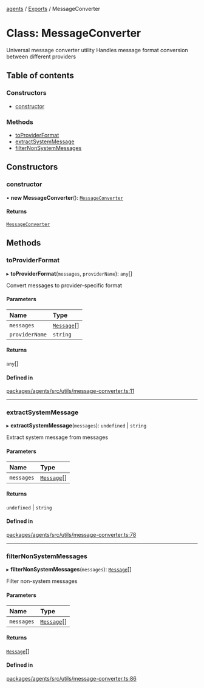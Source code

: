 <!-- 
 ⚠️  AUTO-GENERATED FILE - DO NOT EDIT MANUALLY
 This file is automatically generated by scripts/docs-generator.js
 To make changes, edit the source TypeScript files or update the generator script
-->

[agents](../../) / [Exports](../modules) / MessageConverter

# Class: MessageConverter

Universal message converter utility
Handles message format conversion between different providers

## Table of contents

### Constructors

- [constructor](MessageConverter#constructor)

### Methods

- [toProviderFormat](MessageConverter#toproviderformat)
- [extractSystemMessage](MessageConverter#extractsystemmessage)
- [filterNonSystemMessages](MessageConverter#filternonsystemmessages)

## Constructors

### constructor

• **new MessageConverter**(): [`MessageConverter`](MessageConverter)

#### Returns

[`MessageConverter`](MessageConverter)

## Methods

### toProviderFormat

▸ **toProviderFormat**(`messages`, `providerName`): `any`[]

Convert messages to provider-specific format

#### Parameters

| Name | Type |
| :------ | :------ |
| `messages` | [`Message`](../modules#message)[] |
| `providerName` | `string` |

#### Returns

`any`[]

#### Defined in

[packages/agents/src/utils/message-converter.ts:11](https://github.com/woojubb/robota/blob/1b62bb02b890c71ae884378577a1521b0f8628be/packages/agents/src/utils/message-converter.ts#L11)

___

### extractSystemMessage

▸ **extractSystemMessage**(`messages`): `undefined` \| `string`

Extract system message from messages

#### Parameters

| Name | Type |
| :------ | :------ |
| `messages` | [`Message`](../modules#message)[] |

#### Returns

`undefined` \| `string`

#### Defined in

[packages/agents/src/utils/message-converter.ts:78](https://github.com/woojubb/robota/blob/1b62bb02b890c71ae884378577a1521b0f8628be/packages/agents/src/utils/message-converter.ts#L78)

___

### filterNonSystemMessages

▸ **filterNonSystemMessages**(`messages`): [`Message`](../modules#message)[]

Filter non-system messages

#### Parameters

| Name | Type |
| :------ | :------ |
| `messages` | [`Message`](../modules#message)[] |

#### Returns

[`Message`](../modules#message)[]

#### Defined in

[packages/agents/src/utils/message-converter.ts:86](https://github.com/woojubb/robota/blob/1b62bb02b890c71ae884378577a1521b0f8628be/packages/agents/src/utils/message-converter.ts#L86)
